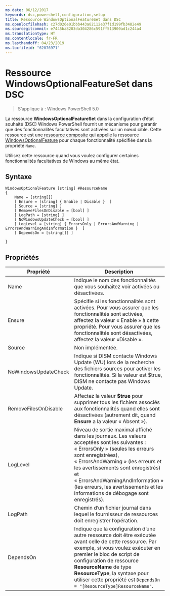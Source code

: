 ```yaml
---
ms.date: 06/12/2017
keywords: dsc,powershell,configuration,setup
title: Ressource WindowsOptionalFeatureSet dans DSC
ms.openlocfilehash: c27d026e01bbb443a82112e37f1d199fb3482e49
ms.sourcegitcommit: e7445ba8203da304286c591ff513900ad1c244a4
ms.translationtype: HT
ms.contentlocale: fr-FR
ms.lasthandoff: 04/23/2019
ms.locfileid: "62076971"
---
```

# <a name="dsc-windowsoptionalfeatureset-resource"></a>Ressource WindowsOptionalFeatureSet dans DSC

> S’applique à : Windows PowerShell 5.0

La ressource **WindowsOptionalFeatureSet** dans la configuration d’état souhaité (DSC) Windows PowerShell fournit un mécanisme pour garantir que des fonctionnalités facultatives sont activées sur un nœud cible.
Cette ressource est une [ressource composite](../../../resources/authoringResourceComposite.md) qui appelle la ressource [WindowsOptionalFeature](windowsOptionalFeatureResource.md) pour chaque fonctionnalité spécifiée dans la propriété `Name`.

Utilisez cette ressource quand vous voulez configurer certaines fonctionnalités facultatives de Windows au même état.

## <a name="syntax"></a>Syntaxe

```
WindowsOptionalFeature [string] #ResourceName
{
    Name = [string[]]
    [ Ensure = [string] { Enable | Disable }  ]
    [ Source = [string] ]
    [ RemoveFilesOnDisable = [bool] ]
    [ LogPath = [string] ]
    [ NoWindowsUpdateCheck = [bool] ]
    [ LogLevel = [string] { ErrorsOnly | ErrorsAndWarning | ErrorsAndWarningAndInformation }  ]
    [ DependsOn = [string[]] ]

}
```

## <a name="properties"></a>Propriétés

|  Propriété  |  Description   |
|---|---|
| Name| Indique le nom des fonctionnalités que vous souhaitez voir activées ou désactivées.|
| Ensure| Spécifie si les fonctionnalités sont activées. Pour vous assurer que les fonctionnalités sont activées, affectez la valeur « Enable » à cette propriété. Pour vous assurer que les fonctionnalités sont désactivées, affectez la valeur «Disable ».|
| Source| Non implémentée.|
| NoWindowsUpdateCheck| Indique si DISM contacte Windows Update (WU) lors de la recherche des fichiers sources pour activer les fonctionnalités. Si la valeur est $true, DISM ne contacte pas Windows Update.|
| RemoveFilesOnDisable| Affectez la valeur **$true** pour supprimer tous les fichiers associés aux fonctionnalités quand elles sont désactivées (autrement dit, quand **Ensure** a la valeur « Absent »).|
| LogLevel| Niveau de sortie maximal affiché dans les journaux. Les valeurs acceptées sont les suivantes : « ErrorsOnly » (seules les erreurs sont enregistrées), « ErrorsAndWarning » (les erreurs et les avertissements sont enregistrés) et « ErrorsAndWarningAndInformation » (les erreurs, les avertissements et les informations de débogage sont enregistrés).|
| LogPath| Chemin d’un fichier journal dans lequel le fournisseur de ressources doit enregistrer l’opération.|
| DependsOn| Indique que la configuration d’une autre ressource doit être exécutée avant celle de cette ressource. Par exemple, si vous voulez exécuter en premier le bloc de script de configuration de ressource __ResourceName__ de type __ResourceType__, la syntaxe pour utiliser cette propriété est `DependsOn = "[ResourceType]ResourceName"`.|
